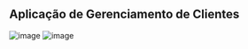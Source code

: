 ## Aplicação de Gerenciamento de Clientes 

![image](https://github.com/hercules1997/Sistema-de-Gerenciamento-de-Clientes/assets/109186074/367091b6-7421-4512-92b3-0feccbe83981)
![image](https://github.com/hercules1997/Sistema-de-Gerenciamento-de-Clientes/assets/109186074/e2fdbba7-870a-476b-adda-c07ec79112d6)


